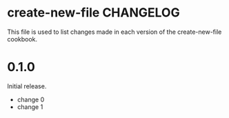 # create-new-file CHANGELOG

This file is used to list changes made in each version of the create-new-file cookbook.

# 0.1.0

Initial release.

- change 0
- change 1

